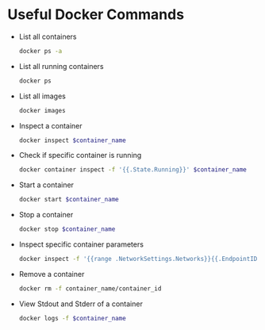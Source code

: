 # Useful Docker Commands

- List all containers

    ```bash
    docker ps -a
    ```

- List all running containers

    ```bash
    docker ps
    ```

- List all images

    ```bash
    docker images
    ```

- Inspect a container

    ```bash
    docker inspect $container_name
    ```

- Check if specific container is running

    ```bash
    docker container inspect -f '{{.State.Running}}' $container_name
    ```

- Start a container

    ```bash
    docker start $container_name
    ```

- Stop a container

    ```bash
    docker stop $container_name
    ```

- Inspect specific container parameters

    ```bash
    docker inspect -f '{{range .NetworkSettings.Networks}}{{.EndpointID}}{{end}}' container_name/container_id
    ```

- Remove a container

    ```bash
    docker rm -f container_name/container_id
    ```

- View Stdout and Stderr of a container

    ```bash
    docker logs -f $container_name
    ```
